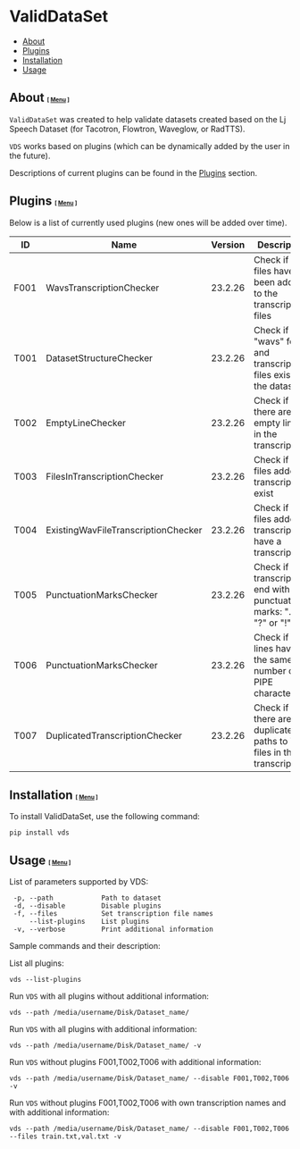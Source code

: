 # ValidDataSet

<a id="menu"></a>

* [About](#about)
* [Plugins](#plugins)
* [Installation](#installation)
* [Usage](#usage)

## <a id="about"></a>About    <font size="1">[ [Menu](#menu) ]</font>

`ValidDataSet` was created to help validate datasets created based on the Lj Speech Dataset (for Tacotron, Flowtron, Waveglow, or RadTTS).

`VDS` works based on plugins (which can be dynamically added by the user in the future).

Descriptions of current plugins can be found in the [Plugins](#plugins) section.


## <a id="plugins"></a>Plugins    <font size="1">[ [Menu](#menu) ]</font>

Below is a list of currently used plugins (new ones will be added over time).

|  ID  | Name                                | Version | Description                                                               |
| --- | --- | --- | --- |
| F001 | WavsTranscriptionChecker            | 23.2.26 | Check if all files have been added to the transcription files             |
| T001 | DatasetStructureChecker             | 23.2.26 | Check if the "wavs" folder and transcription files exist in the dataset   |
| T002 | EmptyLineChecker                    | 23.2.26 | Check if there are empty lines in the transcriptions                      |
| T003 | FilesInTranscriptionChecker         | 23.2.26 | Check if all files added to transcription exist                           |
| T004 | ExistingWavFileTranscriptionChecker | 23.2.26 | Check if all files added to transcription have a transcription            |
| T005 | PunctuationMarksChecker             | 23.2.26 | Check if all transcriptions end with punctuation marks: ".", "?" or "!"   |
| T006 | PunctuationMarksChecker             | 23.2.26 | Check if all lines have the same number of PIPE characters                |
| T007 | DuplicatedTranscriptionChecker      | 23.2.26 | Check if there are any duplicate paths to WAV files in the transcriptions |

## <a id="installation"></a>Installation    <font size="1">[ [Menu](#menu) ]</font>

To install ValidDataSet, use the following command:

```shell
pip install vds
```

## <a id="usage"></a>Usage    <font size="1">[ [Menu](#menu) ]</font>

List of parameters supported by VDS:

```text
 -p, --path            Path to dataset
 -d, --disable         Disable plugins
 -f, --files           Set transcription file names
     --list-plugins    List plugins
 -v, --verbose         Print additional information
```

Sample commands and their description:

List all plugins:
```shell
vds --list-plugins
```

Run `VDS` with all plugins without additional information:
```shell
vds --path /media/username/Disk/Dataset_name/
```

Run `VDS` with all plugins with additional information:
```shell
vds --path /media/username/Disk/Dataset_name/ -v
```

Run `VDS` without plugins F001,T002,T006 with additional information:
```shell
vds --path /media/username/Disk/Dataset_name/ --disable F001,T002,T006 -v
```

Run `VDS` without plugins F001,T002,T006 with own transcription names and with additional information:
```shell
vds --path /media/username/Disk/Dataset_name/ --disable F001,T002,T006 --files train.txt,val.txt -v
```
